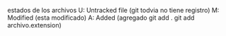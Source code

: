 estados de los archivos 
 U: Untracked file (git todvia no tiene registro)
 M: Modified (esta modificado)
 A: Added (agregado git add . git add archivo.extension)
 